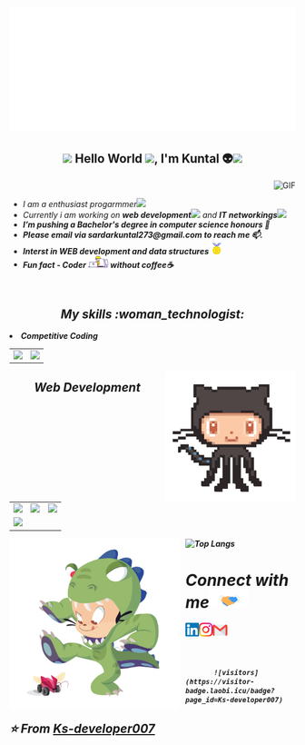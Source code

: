 ### <img src="https://github.com/reeveng/reeveng/blob/master/svg.svg"/>
 <h2 align = "center"><img src="https://github.com/TheDudeThatCode/TheDudeThatCode/blob/master/Assets/Hi.gif" width="29px">
  Hello World <img src="https://github.com/TheDudeThatCode/TheDudeThatCode/blob/master/Assets/Earth.gif" width="24px">, I'm <b>Kuntal</b> 👽<img src="https://github.com/TheDudeThatCode/TheDudeThatCode/blob/master/Assets/Mario_Hello_Big.gif" width="30px"></h2>
<!-- <img alt="GIF" src="https://media.giphy.com/media/Cmr1OMJ2FN0B2/giphy.gif" width = 200/> -->
<img align="right" alt="GIF" src="https://i.pinimg.com/originals/e4/26/70/e426702edf874b181aced1e2fa5c6cde.gif" />
<br>
<ul>
  <li>
    <i>I am a enthusiast progarmmer<img src="https://github.com/TheDudeThatCode/TheDudeThatCode/blob/master/Assets/Rocket.gif" width="18px"></i></li>
  <li><i>Currently i am working on <b>web development</b><img src="https://media.giphy.com/media/WUlplcMpOCEmTGBtBW/giphy.gif" width="30"> and <b>IT networkings<img src="https://github.com/TheDudeThatCode/TheDudeThatCode/blob/master/Assets/Developer.gif" width="30px"></li>
  <li><b> I’m pushing  a Bachelor's degree in computer science honours 💼
</li>
    <li> Please email via  <b>sardarkuntal273@gmail.com</b> to reach me 📫.</li>
    <li>Interst in WEB development and data structures <img src="https://github.com/SatYu26/SatYu26/blob/master/Assets/Medal.gif" width="20px"></li>
    <li>Fun fact - Coder <img src="https://github.com/SatYu26/SatYu26/blob/master/Assets/Designer.gif" width="36px">  without coffee☕ </li>
   </ul>

<br>
<h2 align= 'center' height= "230vh">My skills :woman_technologist:</h2>
   <li>Competitive Coding<b></li>

<table>

<tbody>
 
 <tr>
  
<td align="center" width="50%">
<img height=60px src="https://user-images.githubusercontent.com/109293787/184477503-6b22ab19-f933-4b8e-8fba-4af003400a33.png"> 
</td>

<td align="center" width="50%">
<img height=60px src="https://user-images.githubusercontent.com/109293787/184477631-62a28cec-3e5b-4a5f-82b7-a328f9ad8a0f.png"> 
</td>
</tr>
</tbody>
</table>

<img align='right' src="https://raw.githubusercontent.com/iCharlesZ/FigureBed/master/img/octocat.gif" width="230">
    <h2 align = 'center'> Web Development</h2>
<table>
<tbody>
 <tr>


<td align="center" width="33%">
<img height=100px src="https://www.vectorlogo.zone/logos/javascript/javascript-ar21.svg"> 
 
<td align="center" width="33%">
<img height=100px src="https://www.vectorlogo.zone/logos/nodejs/nodejs-ar21.svg"> 
</td>

<td align="center" width="33%">
<img height=100px src="https://www.vectorlogo.zone/logos/w3_html5/w3_html5-ar21.svg"> 
</td>
<tr>
<td align="center" width="33%">
<img height=60px src="https://www.vectorlogo.zone/logos/mysql/mysql-official.svg"> 
</td>
 
 </tr>
</tbody>
</table>





![Top Langs](https://github-readme-stats.vercel.app/api/top-langs/?username=Ks-developer007&theme=radical)<img  align= 'right' src="https://github.com/SatYu26/SatYu26/blob/master/Assets/dinotocat.png" alt="dinotocat" style="float: left; margin-right: 10px;" width="300px" />

# Connect with me<img src="https://github.com/SatYu26/SatYu26/blob/master/Assets/Handshake.gif" height="32px">

  <a href="https://www.linkedin.com/in/kuntal-sardar-08a64a247/">
    <img align="left" alt="Kuntal Sardar | Linkedin" width="24px" src="https://github.com/SatYu26/SatYu26/blob/master/Assets/Linkedin.svg" />
  </a> &nbsp;&nbsp;
  <a href="https://www.instagram.com/kuntal2003/">
    <img align="left" alt="Kuntal2003 | Instagram" width="24px" src="https://github.com/SatYu26/SatYu26/blob/master/Assets/Instagram.svg" />
  </a> &nbsp;&nbsp;
  <a href="mailto:sardarkuntal273@gmail.com">
    <img align="left" alt="sardarkuntal273@gmail.com | Gmail" width="26px" src="https://github.com/SatYu26/SatYu26/blob/master/Assets/Gmail.svg" />
  </a>



<br><br>

           ![visitors](https://visitor-badge.laobi.icu/badge?page_id=Ks-developer007)


## ⭐️ From [Ks-developer007](https://github.com/Ks-developer007)


